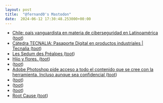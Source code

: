 ```yaml
---
layout: post
title:  "@fernand0's Mastodon"
date:  2024-06-12 17:30:48.253000+00:00
---
```

*  [Chile: país vanguardista en materia de ciberseguridad en Latinoamérica ](https://www.telefonica.com/es/sala-comunicacion/blog/chile-pais-vanguardista-materia-ciberseguridad-latinoamerica) ([toot](https://mastodon.social/@fernand0/112604836544279397))
*  [Cátedra TECNALIA: Pasaporte Digital en productos industriales \| Tecnalia ](https://www.tecnalia.com/agenda/pasaporte-digital-productos-industriale) ([toot](https://mastodon.social/@fernand0/112604608829258191))
*  [Les Sedum des Préalpes ](https://www.cactuspro.com/forum/read.php?1,92142) ([toot](https://mastodon.social/@fernand0/112604382233394293))
*  [Hijo y flores. ](https://avecesunafoto.wordpress.com/2024/06/12/hijo-y-flores) ([toot](https://mastodon.social/@fernand0/112604268349883908))
*  [ ](https://mastodon.social/users/fernand0/statuses/112604230368761835/activity) ([toot](https://mastodon.social/users/fernand0/statuses/112604230368761835/activity))
*  [Adobe Photoshop pide acceso a todo el contenido que se cree con la herramienta. Incluso aunque sea confidencial ](https://www.xataka.com/privacidad/adobe-photoshop-pide-acceso-a-todo-contenido-que-se-cree-herramienta-incluso-sea-confidencia) ([toot](https://mastodon.social/@fernand0/112604139344650607))
*  [ ](https://mastodon.social/@CorioPsicologia) ([toot](https://mastodon.social/@fernand0/112603851414163943))
*  [ ](https://mastodon.social/users/fernand0/statuses/112603850148624735/activity) ([toot](https://mastodon.social/users/fernand0/statuses/112603850148624735/activity))
*  [ ](https://mastodon.social/@Cuicas) ([toot](https://mastodon.social/@fernand0/112603849880834489))
*  [Root Cause ](https://struct.github.io/auto_agents_1_day.htm) ([toot](https://mastodon.social/@fernand0/112603803877760822))
